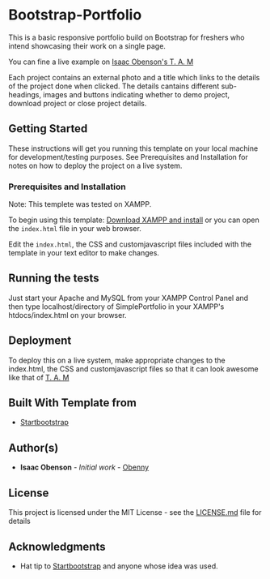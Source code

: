 # Bootstrap-Portfolio

This is a basic responsive portfolio build on Bootstrap for freshers who intend showcasing their work on a single page.

You can fine a live example on [Isaac Obenson's T. A. M](http://www.bluedrupsltd.com/isaacobenson/)

Each project contains an external photo and a title which links to the details of the
project done when clicked. The details cantains different sub-headings, images
and buttons indicating whether to demo project, download project or close project details. 

## Getting Started

These instructions will get you running this template on your local machine for development/testing purposes. 
See Prerequisites and Installation for notes on how to deploy the project on a live system.

### Prerequisites and Installation

Note: This templete was tested on XAMPP.

To begin using this template:
[Download XAMPP and install](https://www.apachefriends.org/download.html) or you can open the `index.html` file in your web browser.

Edit the `index.html`, the CSS and customjavascript files included with the template in your text editor to make changes. 

## Running the tests

Just start your Apache and MySQL from your XAMPP Control Panel and then type localhost/directory of SimplePortfolio in your XAMPP's htdocs/index.html on your browser.

## Deployment

To deploy this on a live system, make appropriate changes to the index.html, the CSS and customjavascript files 
so that it can look awesome like that of [T. A. M](http://www.bluedrupsltd.com/isaacobenson/)

## Built With Template from

* [Startbootstrap](http://startbootstrap.com/template-overviews/freelancer/) 


## Author(s)

* **Isaac Obenson** - *Initial work* - [Obenny](https://github.com/Obenny)

## License

This project is licensed under the MIT License - see the [LICENSE.md](LICENSE.md) file for details

## Acknowledgments

* Hat tip to [Startbootstrap](http://startbootstrap.com/) and anyone whose idea was used.
